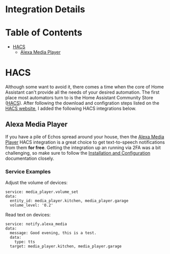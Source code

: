 # Integration Details

# Table of Contents
  * [HACS](#HACS)
    * [Alexa Media Player](#Alexa-Media-Player)

# HACS
Although some want to avoid it, there comes a time when the core of Home Assistant can't provide all the needs of your desired automation. 
The first place most automators turn to is the Home Assistant Community Store ([HACS](https://hacs.xyz/)).
After following the download and configration steps listed on the [HACS website](https://hacs.xyz/), I added the following HACS integrations below.

## Alexa Media Player
If you have a pile of Echos spread around your house, then the [Alexa Media Player](https://github.com/custom-components/alexa_media_player) HACS integration 
is a great choice to get text-to-speech notifications from them **for free**.  Getting the integration up an running via 2FA was a bit challenging, so 
make sure to follow the [Installation and Configuration](https://github.com/custom-components/alexa_media_player/wiki/Configuration) documentation closely.

### Service Examples
Adjust the volume of devices:
```
service: media_player.volume_set
data:
  entity_id: media_player.kitchen, media_player.garage
  volume_level: '0.2'
```

Read text on devices:
```
service: notify.alexa_media
data:
  message: Good evening, this is a test.
  data:
    type: tts
  target: media_player.kitchen, media_player.garage
```